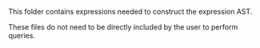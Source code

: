 This folder contains expressions needed to construct the expression AST.

These files do not need to be directly included by the user to perform queries.
